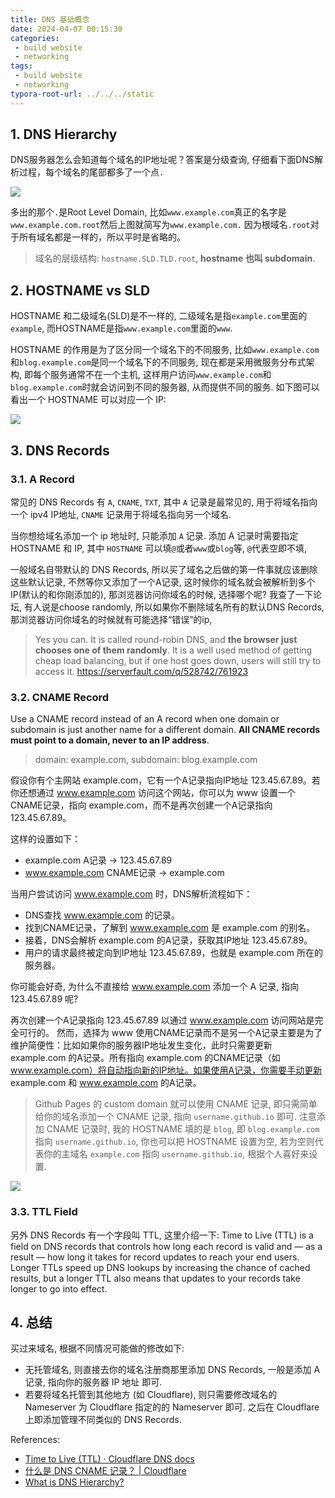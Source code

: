 ```yaml
---
title: DNS 基础概念
date: 2024-04-07 00:15:30
categories:
 - build website
 - networking
tags:
 - build website
 - networking
typora-root-url: ../../../static
---
```


## 1. DNS Hierarchy

DNS服务器怎么会知道每个域名的IP地址呢？答案是分级查询, 仔细看下面DNS解析过程，每个域名的尾部都多了一个点`.`

![](/001-domain-name-dns-records/c.png)

多出的那个`.`是Root Level Domain, 比如`www.example.com`真正的名字是`www.example.com.root`然后上图就简写为`www.example.com.` 因为根域名`.root`对于所有域名都是一样的，所以平时是省略的。

> 域名的层级结构: `hostname.SLD.TLD.root`, **hostname 也叫 subdomain**. 

## 2. HOSTNAME vs SLD

HOSTNAME 和二级域名(SLD)是不一样的, 二级域名是指`example.com`里面的`example`, 而HOSTNAME是指`www.example.com`里面的`www`. 

HOSTNAME 的作用是为了区分同一个域名下的不同服务, 比如`www.example.com`和`blog.example.com`是同一个域名下的不同服务, 现在都是采用微服务分布式架构, 即每个服务通常不在一个主机, 这样用户访问`www.example.com`和`blog.example.com`时就会访问到不同的服务器, 从而提供不同的服务. 如下图可以看出一个 HOSTNAME 可以对应一个 IP:

![](https://pub-2a6758f3b2d64ef5bb71ba1601101d35.r2.dev/001-domain-name-dns-records%2F01.jpg)

## 3. DNS Records

### 3.1. A Record

常见的 DNS Records 有 `A`, `CNAME`, `TXT`, 其中 `A` 记录是最常见的, 用于将域名指向一个 ipv4 IP地址, `CNAME` 记录用于将域名指向另一个域名. 

当你想给域名添加一个 ip 地址时, 只能添加 `A` 记录. 添加 A 记录时需要指定 HOSTNAME 和 IP, 其中 `HOSTNAME` 可以填`@`或者`www`或`blog`等, `@`代表空即不填, 

一般域名自带默认的 DNS Records, 所以买了域名之后做的第一件事就应该删除这些默认记录, 不然等你又添加了一个A记录, 这时候你的域名就会被解析到多个IP(默认的和你刚添加的), 那浏览器访问你域名的时候, 选择哪个呢? 我查了一下论坛, 有人说是choose randomly, 所以如果你不删除域名所有的默认DNS Records, 那浏览器访问你域名的时候就有可能选择“错误”的ip, 

> Yes you can. It is called round-robin DNS, and **the browser just chooses one of them randomly**. It is a well used method of getting cheap load balancing, but if one host goes down, users will still try to access it. https://serverfault.com/q/528742/761923

### 3.2. CNAME Record

Use a CNAME record instead of an A record when one domain or subdomain is just another name for a different domain. **All CNAME records must point to a domain, never to an IP address**. 

> domain: example.com, subdomain: blog.example.com

假设你有个主网站 example.com，它有一个A记录指向IP地址 123.45.67.89。若你还想通过 www.example.com 访问这个网站，你可以为 www 设置一个CNAME记录，指向 example.com，而不是再次创建一个A记录指向 123.45.67.89。

这样的设置如下：

- example.com A记录 -> 123.45.67.89
- www.example.com CNAME记录 -> example.com

当用户尝试访问 www.example.com 时，DNS解析流程如下：

- DNS查找 www.example.com 的记录。
- 找到CNAME记录，了解到 www.example.com 是 example.com 的别名。
- 接着，DNS会解析 example.com 的A记录，获取其IP地址 123.45.67.89。
- 用户的请求最终被定向到IP地址 123.45.67.89，也就是 example.com 所在的服务器。

你可能会好奇, 为什么不直接给 www.example.com 添加一个 A 记录, 指向 123.45.67.89 呢? 

再次创建一个A记录指向 123.45.67.89 以通过 www.example.com 访问网站是完全可行的。 然而，选择为 www 使用CNAME记录而不是另一个A记录主要是为了维护简便性：比如如果你的服务器IP地址发生变化，此时只需要更新 example.com 的A记录。所有指向 example.com 的CNAME记录（如 www.example.com）将自动指向新的IP地址。如果使用A记录，你需要手动更新 example.com 和 www.example.com 的A记录。

> Github Pages 的 custom domain 就可以使用 CNAME 记录, 即只需简单给你的域名添加一个 CNAME 记录, 指向 `username.github.io` 即可. 注意添加 CNAME 记录时, 我的 HOSTNAME 填的是 `blog`, 即 `blog.example.com` 指向 `username.github.io`, 你也可以把 HOSTNAME 设置为空, 若为空则代表你的主域名 `example.com` 指向 `username.github.io`, 根据个人喜好来设置. 

![](https://pub-2a6758f3b2d64ef5bb71ba1601101d35.r2.dev/blogs/2024/04/f356b3dd152035f92b0ae20335413ab0.jpg)

### 3.3. TTL Field

另外 DNS Records 有一个字段叫 TTL, 这里介绍一下: Time to Live (TTL) is a field on DNS records that controls how long each record is valid and — as a result — how long it takes for record updates to reach your end users. Longer TTLs speed up DNS lookups by increasing the chance of cached results, but a longer TTL also means that updates to your records take longer to go into effect.

## 4. 总结

买过来域名, 根据不同情况可能做的修改如下:

- 无托管域名, 则直接去你的域名注册商那里添加 DNS Records, 一般是添加 A 记录, 指向你的服务器 IP 地址 即可. 
- 若要将域名托管到其他地方 (如 Cloudflare), 则只需要修改域名的 Nameserver 为 Cloudflare 指定的的 Nameserver 即可. 之后在 Cloudflare 上即添加管理不同类似的 DNS Records. 

References:

- [Time to Live (TTL) · Cloudflare DNS docs](https://developers.cloudflare.com/dns/manage-dns-records/reference/ttl/)
- [什么是 DNS CNAME 记录？ | Cloudflare](https://www.cloudflare.com/zh-cn/learning/dns/dns-records/dns-cname-record/)
- [What is DNS Hierarchy?](https://www.educative.io/answers/what-is-dns-hierarchy)

